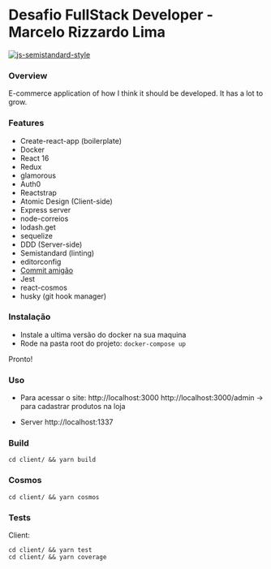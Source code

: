 # Desafio FullStack Developer - Marcelo Rizzardo Lima

[![js-semistandard-style](https://img.shields.io/badge/code%20style-semistandard-brightgreen.svg?style=flat-square)](https://github.com/Flet/semistandard)

### Overview

E-commerce application of how I think it should be developed. It has a lot to grow.

### Features
 - Create-react-app (boilerplate)
 - Docker
 - React 16
 - Redux
 - glamorous
 - Auth0
 - Reactstrap
 - Atomic Design (Client-side)
 - Express server
 - node-correios
 - lodash.get
 - sequelize
 - DDD (Server-side)
 - Semistandard (linting)
 - editorconfig
 - [Commit amigão](https://github.com/BeeTech-global/bee-stylish/tree/master/commits)
 - Jest
 - react-cosmos
 - husky (git hook manager)

### Instalação

 - Instale a ultima versão do docker na sua maquina
 - Rode na pasta root do projeto: `docker-compose up`
 
 Pronto!
 
### Uso

 - Para acessar o site:
  http://localhost:3000
  http://localhost:3000/admin -> para cadastrar produtos na loja
  
 - Server 
  http://localhost:1337

### Build

  `cd client/ && yarn build`
  
### Cosmos
  
  `cd client/ && yarn cosmos`
  
### Tests

  Client:
  
  ```
  cd client/ && yarn test
  cd client/ && yarn coverage
  ```
